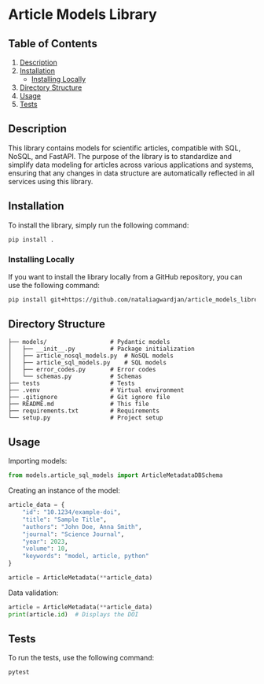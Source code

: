 # Article Models Library

## Table of Contents

1. [Description](#description)
2. [Installation](#installation)
   - [Installing Locally](#installing-locally)
3. [Directory Structure](#directory-structure)
4. [Usage](#usage)
5. [Tests](#tests)

## Description

This library contains models for scientific articles, compatible with SQL, NoSQL, and FastAPI. The purpose of the library is to standardize and simplify data modeling for articles across various applications and systems, ensuring that any changes in data structure are automatically reflected in all services using this library.

## Installation

To install the library, simply run the following command:

```sh
pip install .
```

### Installing Locally
If you want to install the library locally from a GitHub repository, you can use the following command:

```sh
pip install git+https://github.com/nataliagwardjan/article_models_librery
```

## Directory Structure

```article_models_library
├── models/                  # Pydantic models
│   ├── __init__.py          # Package initialization
│   ├── article_nosql_models.py  # NoSQL models
│   ├── article_sql_models.py    # SQL models
│   ├── error_codes.py       # Error codes
│   └── schemas.py           # Schemas
├── tests                    # Tests
├── .venv                    # Virtual environment
├── .gitignore               # Git ignore file
├── README.md                # This file
├── requirements.txt         # Requirements
└── setup.py                 # Project setup
```


## Usage

Importing models:

```python
from models.article_sql_models import ArticleMetadataDBSchema
```
Creating an instance of the model:
```python
article_data = {
    "id": "10.1234/example-doi",
    "title": "Sample Title",
    "authors": "John Doe, Anna Smith",
    "journal": "Science Journal",
    "year": 2023,
    "volume": 10,
    "keywords": "model, article, python"
}

article = ArticleMetadata(**article_data)
```

Data validation:
```python
article = ArticleMetadata(**article_data)
print(article.id)  # Displays the DOI
```
## Tests

To run the tests, use the following command:

```sh
pytest
```


